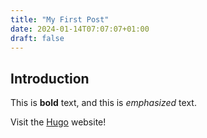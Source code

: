 ```yaml
---
title: "My First Post"
date: 2024-01-14T07:07:07+01:00
draft: false
---
```


## Introduction

This is **bold** text, and this is _emphasized_ text.

Visit the [Hugo](https://gohugo.io) website!
